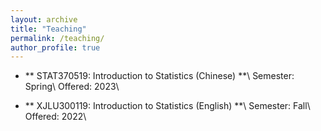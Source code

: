 ```yaml
---
layout: archive
title: "Teaching"
permalink: /teaching/
author_profile: true
---
```


- ** STAT370519: Introduction to Statistics (Chinese) **\\
  Semester: Spring\\
  Offered: 2023\\

- ** XJLU300119: Introduction to Statistics (English) **\\
  Semester: Fall\\
  Offered: 2022\\



